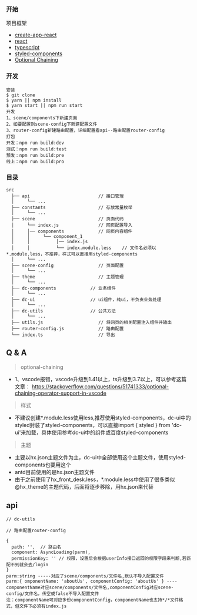 ### 开始
项目框架
* [create-app-react](https://www.html.cn/create-react-app/docs/getting-started/)
* [react](https://reactjs.org/)
* [typescript](https://www.typescriptlang.org/)
* [styled-components](https://www.styled-components.com/)
* [Optional Chaining]()


### 开发

```
安装
$ git clone 
$ yarn || npm install
$ yarn start || npm run start
开发
1、scene/components下新建页面
2、如要配置则scene-config下新建配置文件
3、router-config新建路由配置，详细配置看api--路由配置router-config
打包
开发：npm run build:dev 
测试：npm run build:test
预发：npm run build:pre
线上：npm run build:pro
```

### 目录

```
src
  ├── api                          // 接口管理
  │     └── ...
  ├── constants                    // 存放常量枚举
  │     └── ...
  ├── scene                        // 页面代码
  │     └── index.js               // 网页配置导入
  │     │── components             // 网页内容组件
  │     │     └── component_1               
  │     │          │── index.js             
  │     │          └── index.module.less    // 文件名必须以*.module.less，不推荐，样式可以直接用styled-components
  │     └── ...
  ├── scene-config                 // 页面配置
  │     └── ...
  ├── theme                        // 主题管理
  │     └── ...
  ├── dc-components             // 业务组件
  │     └── ...
  ├── dc-ui                     // ui组件，纯ui，不负责业务处理
  │     └── ...
  ├── dc-utils                  // 公共方法
  │     └── ...
  ├── utils.js                     // 将网页的相关配置注入组件并输出
  ├── router-config.js             // 路由配置
  └── index.ts                     // 导出
```



## Q & A

> optional-chaining
  * 1、vscode报错，vscode升级到1.41以上，ts升级到3.7以上，可以参考这篇文章： https://stackoverflow.com/questions/51741333/optional-chaining-operator-support-in-vscode
  
> 样式
  * 不建议创建*.module.less使用less,推荐使用styled-components，dc-ui中的styled封装了styled-components，可以直接import { styled } from 'dc-ui'来加载，具体使用参考dc-ui中的组件或百度styled-components

> 主题
  * 主要以hx.json主题文件为主，dc-ui中全部使用这个主题文件，使用styled-components也要用这个
  * antd目前使用的是hx.json主题文件
  * 由于之前使用了hx_front_desk.less，*.module.less中使用了很多类似@hx_theme的主题代码，后面将逐步移除，用hx.json来代替

## api
```
// dc-utils

// 路由配置router-config

{
  path: '',  // 路由名
  component: AsyncLoading(parm),
  permissionKey: '' // 权限，设置后会根据userInfo接口返回的权限字段来判断,若匹配不到就会去/login
}
parm:string -----对应了scene/components/文件名,默认不导入配置文件
parm:{ omponentName: 'aboutUs', componentConfig: 'aboutUs' } ---- componentName对应scene/components/文件名,componentConfig对应scene-config/文件名，传空或false不导入配置文件
注：componentName可对应多份componentConfig，componentName也支持*/*文件格式，但文件下必须有index.js

```
